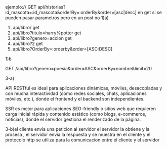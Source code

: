##
ejemplo:// GET api/historias?id_mascota=:id_mascota&orderBy=:orderBy&order=[asc|desc] en get si se pueden pasar
        parametros pero en un post no
1)a)
1) api/libro/  get 
1) api/libro?titulo=harry%potter get
1) api/libro?genero=accion get
1) api/libro?2 get
1) api/libro?OrderBy=:orderby&order=[ASC:DESC]

1)b

GET /api/libro?genero=poesia&order=ASC&orderBy=nombre&limit=20

3-a)

API RESTful es ideal para aplicaciones dinámicas, móviles, desacopladas y con mucha interactividad (como redes sociales, chats, aplicaciones móviles, etc.), donde el frontend y el backend son independientes.

SSR es mejor para aplicaciones SEO-friendly o sitios web que requieren carga inicial rápida y contenido estático (como blogs, e-commerce, noticias), donde el servidor gestiona el renderizado de la página.

3-b)el cliente envia una peticion al servidor el servidor la obtiene y la prosesa , el servidor envia la respuesta y se muestra en el cliente y el protocolo http se utiliza para la comunicacion entre el cliente y el servidor 